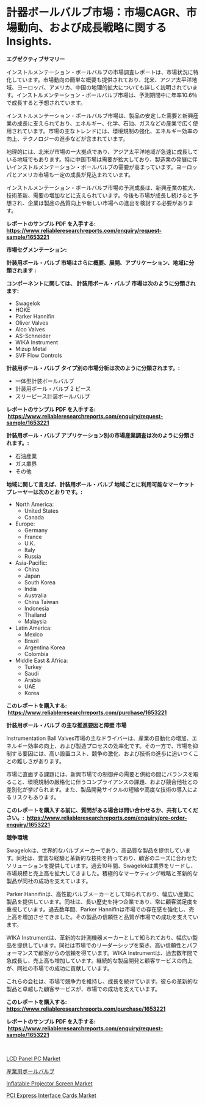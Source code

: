 <p><h1>計器ボールバルブ市場：市場CAGR、市場動向、および成長戦略に関するInsights.</h1></p><p><strong>エグゼクティブサマリー</strong></p>
<p><p>インストルメンテーション・ボールバルブの市場調査レポートは、市場状況に特化しています。市場動向の簡単な概要も提供されており、北米、アジア太平洋地域、ヨーロッパ、アメリカ、中国の地理的拡大についても詳しく説明されています。インストルメンテーション・ボールバルブ市場は、予測期間中に年率10.6％で成長すると予想されています。</p><p>インストルメンテーション・ボールバルブ市場は、製品の安定した需要と新興産業の成長に支えられており、エネルギー、化学、石油、ガスなどの産業で広く使用されています。市場の主なトレンドには、環境規制の強化、エネルギー効率の向上、テクノロジーの進歩などが含まれています。</p><p>地理的には、北米が市場の一大拠点であり、アジア太平洋地域が急速に成長している地域でもあります。特に中国市場は需要が拡大しており、製造業の発展に伴いインストルメンテーション・ボールバルブの需要が高まっています。ヨーロッパとアメリカ市場も一定の成長が見込まれています。</p><p>インストルメンテーション・ボールバルブ市場の予測成長は、新興産業の拡大、技術革新、需要の増加などに支えられています。今後も市場が成長し続けると予想され、企業は製品の品質向上や新しい市場への進出を検討する必要があります。</p></p>
<p><strong>レポートのサンプル PDF を入手する: <a href="https://www.reliableresearchreports.com/enquiry/request-sample/1653221">https://www.reliableresearchreports.com/enquiry/request-sample/1653221</a></strong></p>
<p><strong>市場セグメンテーション:</strong></p>
<p><strong> 計装用ボール・バルブ 市場はさらに概要、展開、アプリケーション、地域に分類されます :</strong></p>
<p><strong>コンポーネントに関しては、 計装用ボール・バルブ 市場は次のように分類されます: &nbsp;</strong></p>
<p><ul><li>Swagelok</li><li>HOKE</li><li>Parker Hannifin</li><li>Oliver Valves</li><li>Alco Valves</li><li>AS-Schneider</li><li>WIKA Instrument</li><li>Mizup Metal</li><li>SVF Flow Controls</li></ul></p>
<p><strong> 計装用ボール・バルブ タイプ別の市場分析は次のように分類されます。:</strong></p>
<p><ul><li>一体型計装ボールバルブ</li><li>計装用ボール・バルブ 2 ピース</li><li>スリーピース計装ボールバルブ</li></ul></p>
<p><strong>レポートのサンプル PDF を入手する: &nbsp;<a href="https://www.reliableresearchreports.com/enquiry/request-sample/1653221">https://www.reliableresearchreports.com/enquiry/request-sample/1653221</a></strong></p>
<p><strong> 計装用ボール・バルブ アプリケーション別の市場産業調査は次のように分類されます。:</strong></p>
<p><ul><li>石油産業</li><li>ガス業界</li><li>その他</li></ul></p>
<p><strong>地域に関して言えば、計装用ボール・バルブ 地域ごとに利用可能なマーケットプレーヤーは次のとおりです。:</strong></p>
<p><ul>
    <li>
        North America:
        <ul>
            <li>United States</li>
            <li>Canada</li>
        </ul>
    </li>
    <li>
        Europe:
        <ul>
            <li>Germany</li>
            <li>France</li>
            <li>U.K.</li>
            <li>Italy</li>
            <li>Russia</li>
        </ul>
    </li>
    <li>
        Asia-Pacific:
        <ul>
            <li>China</li>
            <li>Japan</li>
            <li>South Korea</li>
            <li>India</li>
            <li>Australia</li>
            <li>China Taiwan</li>
            <li>Indonesia</li>
            <li>Thailand</li>
            <li>Malaysia</li>
        </ul>
    </li>
    <li>
        Latin America:
        <ul>
            <li>Mexico</li>
            <li>Brazil</li>
            <li>Argentina Korea</li>
            <li>Colombia</li>
        </ul>
    </li>
    <li>
        Middle East & Africa:
        <ul>
            <li>Turkey</li>
            <li>Saudi</li>
            <li>Arabia</li>
            <li>UAE</li>
            <li>Korea</li>
        </ul>
    </li>
    </ul></p>
<p><strong>このレポートを購入する: &nbsp;<a href="https://www.reliableresearchreports.com/purchase/1653221">https://www.reliableresearchreports.com/purchase/1653221</a></strong></p>
<p><strong>計装用ボール・バルブ の主な推進要因と障壁 市場</strong></p>
<p><p>Instrumentation Ball Valves市場の主なドライバーは、産業の自動化の増加、エネルギー効率の向上、および製造プロセスの効率化です。その一方で、市場を抑制する要因には、高い設置コスト、競争の激化、および技術の進歩に追いつくことの難しさがあります。</p><p>市場に直面する課題には、新興市場での制御弁の需要と供給の間にバランスを取ること、環境規制の厳格化に伴うコンプライアンスの課題、および競合他社との差別化が挙げられます。また、製品開発サイクルの短縮や高度な技術の導入によるリスクもあります。</p></p>
<p><strong>このレポートを購入する前に、質問がある場合は問い合わせるか、共有してください。:&nbsp; <a href="https://www.reliableresearchreports.com/enquiry/pre-order-enquiry/1653221">https://www.reliableresearchreports.com/enquiry/pre-order-enquiry/1653221</a></strong></p>
<p><strong>競争環境</strong></p>
<p><p>Swagelokは、世界的なバルブメーカーであり、高品質な製品を提供しています。同社は、豊富な経験と革新的な技術を持っており、顧客のニーズに合わせたソリューションを提供しています。過去10年間、Swagelokは業界をリードし、市場規模と売上高を拡大してきました。積極的なマーケティング戦略と革新的な製品が同社の成功を支えています。</p><p>Parker Hannifinは、高性能バルブメーカーとして知られており、幅広い産業に製品を提供しています。同社は、長い歴史を持つ企業であり、常に顧客満足度を重視しています。過去数年間、Parker Hannifinは市場での存在感を強化し、売上高を増加させてきました。その製品の信頼性と品質が市場での成功を支えています。</p><p>WIKA Instrumentは、革新的な計測機器メーカーとして知られており、幅広い製品を提供しています。同社は市場でのリーダーシップを築き、高い信頼性とパフォーマンスで顧客からの信頼を得ています。WIKA Instrumentは、過去数年間で急成長し、売上高も増加しています。継続的な製品開発と顧客サービスの向上が、同社の市場での成功に貢献しています。</p><p>これらの会社は、市場で競争力を維持し、成長を続けています。彼らの革新的な製品と卓越した顧客サービスが、市場での成功を支えています。</p></p>
<p><strong>このレポートを購入する: &nbsp; <a href="https://www.reliableresearchreports.com/purchase/1653221">https://www.reliableresearchreports.com/purchase/1653221</a></strong></p>
<p><strong>レポートのサンプル PDF を入手する: &nbsp;<a href="https://www.reliableresearchreports.com/enquiry/request-sample/1653221">https://www.reliableresearchreports.com/enquiry/request-sample/1653221</a></strong><strong></strong></p>
<p>&nbsp;</p>
<p><p><a href="https://github.com/ruddyyedelwadw/Market-Research-Report-List-1/blob/main/lcd-panel-pc-market.md">LCD Panel PC Market</a></p><p><a href="https://github.com/Sophiaard2003/Market-Research-Report-List-1/blob/main/825583910702.md">産業用ボールバルブ</a></p><p><a href="https://github.com/jaidynmorantestelletmjzya/Market-Research-Report-List-2/blob/main/inflatable-projector-screen-market.md">Inflatable Projector Screen Market</a></p><p><a href="https://github.com/FassouRP/Market-Research-Report-List-3/blob/main/pci-express-interface-cards-market.md">PCI Express Interface Cards Market</a></p></p>